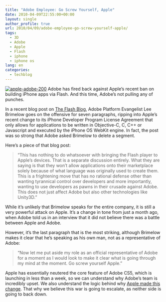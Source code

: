 ```yaml
---
title: "Adobe Employee: Go Screw Yourself, Apple"
date: 2010-04-09T22:55:00+00:00
layout: single
author_profile: true
url: 2010/04/09/adobe-employee-go-screw-yourself-apple/
tags:
  - 3D
  - Adobe
  - Apple
  - Flash
  - iphone
  - iphone os
lang: en
categories: 
  - techblog
---
```

[![apple-adobe-200](http://lh5.ggpht.com/_vaUVXcmC3OI/S7-pQ6cWqWI/AAAAAAAAB3w/VRa2l_Xo0Ac/apple-adobe-260_thumb%5B2%5D.jpg?imgmax=800 "apple-adobe-200")](http://lh4.ggpht.com/_vaUVXcmC3OI/S7-pPKLsR4I/AAAAAAAAB3s/phCh1atyhOw/s1600-h/apple-adobe-260%5B4%5D.jpg) Adobe has fired back against Apple’s recent ban on building iPhone apps via Flash. And this time, Adobe’s not pulling any of punches. 

In a recent blog post on [The Flash Blog](http://theflashblog.com/?p=1888), Adobe Platform Evangelist Lee Brimelow goes on the offensive for seven paragraphs, ripping into Apple’s recent change to its iPhone Developer Program License Agreement that only allows for applications to be written in Objective-C, C, C++ or Javascript and executed by the iPhone OS WebKit engine. In fact, the post was so strong that Adobe asked Brimelow to delete a segment. 

Here’s a piece of that blog post: 

> “This has nothing to do whatsoever with bringing the Flash player to Apple’s devices. That is a separate discussion entirely. What they are saying is that they won’t allow applications onto their marketplace solely because of what language was originally used to create them. This is a frightening move that has no rational defense other than wanting tyrannical control over developers and more importantly, wanting to use developers as pawns in their crusade against Adobe. This does not just affect Adobe but also other technologies like Unity3D.”

While it’s unlikely that Brimelow speaks for the entire company, it is still a very powerful attack on Apple. It’s a change in tone from just a month ago, when Adobe told us in an interview that it did not believe there was a battle between Apple and Adobe. 

However, it’s the last paragraph that is the most striking, although Brimelow makes it clear that he’s speaking as his own man, not as a representative of Adobe: 

> “Now let me put aside my role as an official representative of Adobe for a moment as I would look to make it clear what is going through my mind at the moment. Go screw yourself Apple.”

Apple has essentially neutered the core feature of Adobe CS5, which is launching in less than a week, so we can understand why Adobe’s team is incredibly upset. We also understand the logic behind why [Apple made this change](http://daringfireball.net/2010/04/why_apple_changed_section_331). That why we believe this war is going to escalate, as neither side is going to back down.